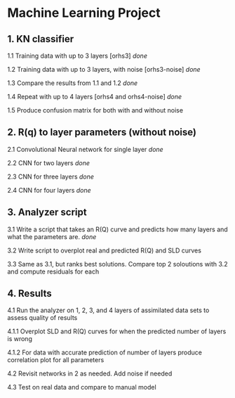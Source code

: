 # Machine Learning Project

## 1. KN classifier

 1.1 Training data with up to 3 layers [orhs3]  *done*

 1.2 Training data with up to 3 layers, with noise [orhs3-noise]  *done*
 
 1.3 Compare the results from 1.1 and 1.2 *done*
 
 1.4 Repeat with up to 4 layers [orhs4 and orhs4-noise] *done*

 1.5 Produce confusion matrix for both with and without noise
 
## 2. R(q) to layer parameters (without noise)

 2.1 Convolutional Neural network for single layer *done*
 
 2.2 CNN for two layers *done*
 
 2.3 CNN for three layers *done*
 
 2.4 CNN for four layers *done*
 
## 3. Analyzer script
 3.1 Write a script that takes an R(Q) curve and predicts how many layers and what the parameters are. *done*

 3.2 Write script to overplot real and predicted R(Q) and SLD curves
  
 3.3 Same as 3.1, but ranks best solutions. Compare top 2 soloutions with 3.2 and compute residuals for each

## 4. Results
 4.1 Run the analyzer on 1, 2, 3, and 4 layers of assimilated data sets to assess quality of results

 4.1.1 Overplot SLD and R(Q) curves for when the predicted number of layers is wrong

 4.1.2 For data with accurate prediction of number of layers produce correlation plot for all parameters
  
 4.2 Revisit networks in 2 as needed. Add noise if needed
  
 4.3 Test on real data and compare to manual model
 
